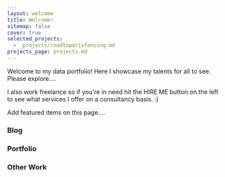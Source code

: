 ```yaml
---
layout: welcome
title: Welcome!
sitemap: false
cover: true
selected_projects:
  - _projects/roadtoparisfencing.md
projects_page: projects.md
---
```


Welcome to my data portfolio! Here I showcase my talents for all to see. Please explore....

I also work freelance so if you're in need hit the HIRE ME button on the left to see what services I offer on a consultancy basis. :)

Add featured items on this page....

###  Blog

### Portfolio
<!--portfolio-->

### Other Work
<!--projects-->



